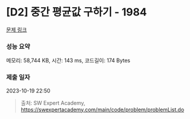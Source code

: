 # [D2] 중간 평균값 구하기 - 1984 

[문제 링크](https://swexpertacademy.com/main/code/problem/problemDetail.do?contestProbId=AV5Pw_-KAdcDFAUq) 

### 성능 요약

메모리: 58,744 KB, 시간: 143 ms, 코드길이: 174 Bytes

### 제출 일자

2023-10-19 22:50



> 출처: SW Expert Academy, https://swexpertacademy.com/main/code/problem/problemList.do